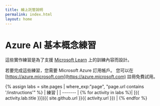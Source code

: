 ```yaml
---
title: 線上託管說明
permalink: index.html
layout: home
---
```


# Azure AI 基本概念練習

這些實作練習是為了支援 [Microsoft Learn](https://docs.microsoft.com/training/) 上的訓練內容而設計。

若要完成這些練習，您需要 Microsoft Azure 訂用帳戶。 您可以在 [https://azure.microsoft.com](https://azure.microsoft.com) 註冊免費試用。

{% assign labs = site.pages | where_exp:"page", "page.url contains '/instructions'" %}
| 練習 |
| ------- | 
{% for activity in labs  %}| [{{ activity.lab.title }}]({{ site.github.url }}{{ activity.url }}) |
{% endfor %}
